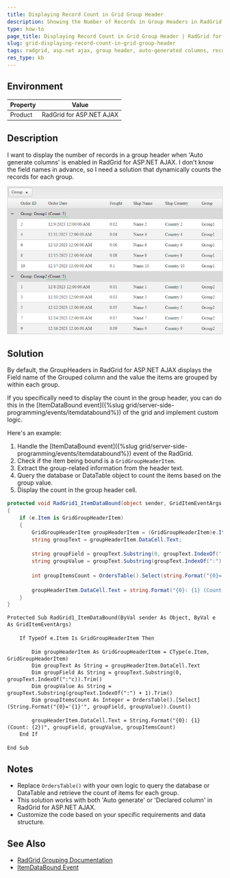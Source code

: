 ```yaml
---
title: Displaying Record Count in Grid Group Header
description: Showing the Number of Records in Group Headers in RadGrid for ASP.NET AJAX
type: how-to
page_title: Displaying Record Count in Grid Group Header | RadGrid for ASP.NET AJAX
slug: grid-displaying-record-count-in-grid-group-header
tags: radgrid, asp.net ajax, group header, auto-generated columns, record count
res_type: kb
---
```


## Environment

| Property | Value |
| --- | --- |
| Product | RadGrid for ASP.NET AJAX |

## Description

I want to display the number of records in a group header when 'Auto generate columns' is enabled in RadGrid for ASP.NET AJAX. I don't know the field names in advance, so I need a solution that dynamically counts the records for each group.

!["Displaying Record Count in Group Header"](images/grid-displaying-record-count-in-group-header.png "Displaying Record Count in Group Header")

## Solution

By default, the GroupHeaders in RadGrid for ASP.NET AJAX displays the Field name of the Grouped column and the value the items are grouped by within each group. 

If you specifically need to display the count in the group header, you can do this in the [ItemDataBound event]({%slug grid/server-side-programming/events/itemdatabound%}) of the grid and implement custom logic. 

Here's an example:

1. Handle the [ItemDataBound event]({%slug grid/server-side-programming/events/itemdatabound%}) event of the RadGrid.
2. Check if the item being bound is a `GridGroupHeaderItem`.
3. Extract the group-related information from the header text.
4. Query the database or DataTable object to count the items based on the group value.
5. Display the count in the group header cell.

````C#
protected void RadGrid1_ItemDataBound(object sender, GridItemEventArgs e)
{
    if (e.Item is GridGroupHeaderItem)
    {
        GridGroupHeaderItem groupHeaderItem = (GridGroupHeaderItem)e.Item;
        string groupText = groupHeaderItem.DataCell.Text;

        string groupField = groupText.Substring(0, groupText.IndexOf(':')).Trim();
        string groupValue = groupText.Substring(groupText.IndexOf(":") + 1).Trim();

        int groupItemsCount = OrdersTable().Select(string.Format("{0}='{1}'", groupField, groupValue)).Count();

        groupHeaderItem.DataCell.Text = string.Format("{0}: {1} (Count: {2})", groupField, groupValue, groupItemsCount);
    }
}
````
````VB
Protected Sub RadGrid1_ItemDataBound(ByVal sender As Object, ByVal e As GridItemEventArgs)

    If TypeOf e.Item Is GridGroupHeaderItem Then

        Dim groupHeaderItem As GridGroupHeaderItem = CType(e.Item, GridGroupHeaderItem)
        Dim groupText As String = groupHeaderItem.DataCell.Text
        Dim groupField As String = groupText.Substring(0, groupText.IndexOf(":"c)).Trim()
        Dim groupValue As String = groupText.Substring(groupText.IndexOf(":") + 1).Trim()
        Dim groupItemsCount As Integer = OrdersTable().[Select](String.Format("{0}='{1}'", groupField, groupValue)).Count()
    
        groupHeaderItem.DataCell.Text = String.Format("{0}: {1} (Count: {2})", groupField, groupValue, groupItemsCount)
    End If

End Sub
````

## Notes

- Replace `OrdersTable()` with your own logic to query the database or DataTable and retrieve the count of items for each group.
- This solution works with both  'Auto generate' or 'Declared column' in RadGrid for ASP.NET AJAX.
- Customize the code based on your specific requirements and data structure.

## See Also

- [RadGrid Grouping Documentation](https://docs.telerik.com/devtools/aspnet-ajax/controls/grid/grouping/overview)
- [ItemDataBound Event](https://docs.telerik.com/devtools/aspnet-ajax/controls/grid/server-side-programming/events/itemdatabound)
